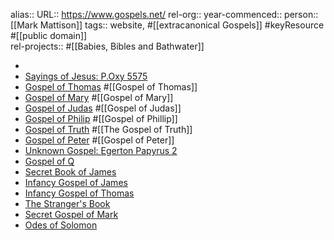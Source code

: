 alias::
URL:: https://www.gospels.net/
rel-org::
year-commenced::
person:: [[Mark Mattison]] 
tags:: website, #[[extracanonical Gospels]] #keyResource #[[public domain]]  
rel-projects:: #[[Babies, Bibles and Bathwater]]



-
- [Sayings of Jesus: P.Oxy 5575](https://www.gospels.net/sayings-of-jesus-poxy-5575)
- [Gospel of Thomas](https://www.gospels.net/thomas) #[[Gospel of Thomas]]
- [Gospel of Mary](https://www.gospels.net/mary) #[[Gospel of Mary]]
- [Gospel of Judas](https://www.gospels.net/judas) #[[Gospel of Judas]]
- [Gospel of Philip](https://www.gospels.net/philip) #[[Gospel of Phillip]]
- [Gospel of Truth](https://www.gospels.net/truth) #[[The Gospel of Truth]]
- [Gospel of Peter](https://www.gospels.net/peter) #[[Gospel of Peter]]
- [Unknown Gospel: Egerton Papyrus 2](https://www.gospels.net/egerton)
- [Gospel of Q](https://www.gospels.net/quelle)
- [Secret Book of James](https://www.gospels.net/james)
- [Infancy Gospel of James](https://www.gospels.net/infancyjames)
- [Infancy Gospel of Thomas](https://www.gospels.net/infancythomas)
- [The Stranger's Book](https://www.gospels.net/stranger)
- [Secret Gospel of Mark](https://www.gospels.net/secret-gospel-of-mark)
- [Odes of Solomon](https://www.nuhra.net/nuhra-2021)